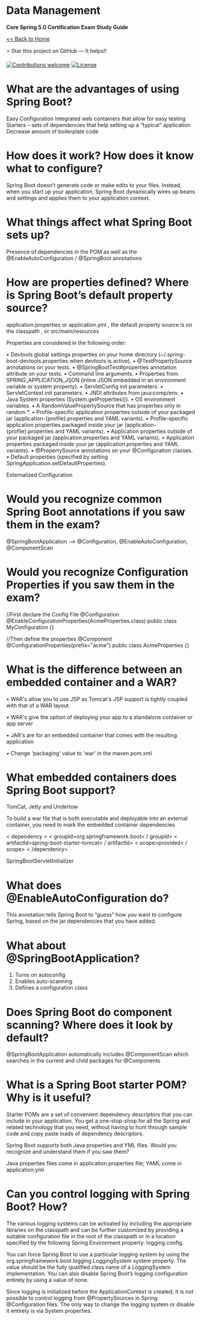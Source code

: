 # Data Management
**Core Spring 5.0 Certification Exam Study Guide**

[<< Back to Home](README.md)

:star: Star this project on GitHub — It helps!!

[![Contributions welcome](https://img.shields.io/badge/contributions-welcome-orange.svg)](https://github.com/seanjgildea/CoreSpring5CertificationGuide/issues)
[![License](https://img.shields.io/badge/license-MIT-blue.svg)](https://opensource.org/licenses/MIT)

# What are the advantages of using Spring Boot?

Easy Configuration Integrated web containers that allow for easy testing Starters – sets of dependencies that help setting up a “typical” application Decrease amount of boilerplate code

# How does it work? How does it know what to configure?

Spring Boot doesn’t generate code or make edits to your files. Instead, when you start up your application, Spring Boot dynamically wires up beans and settings and applies them to your application context.

# What things affect what Spring Boot sets up?

Presence of dependencies in the POM as well as the @EnableAutoConfiguration / @SpringBoot annotations

# How are properties defined? Where is Spring Boot’s default property source?

application.properties or application.yml , the default property source is on the classpath , or src/main/resources

Properties are considered in the following order:

• Devtools global settings properties on your home directory (~/.spring-boot-devtools.properties when devtools is active).
• @TestPropertySource annotations on your tests.
• @SpringBootTest#properties annotation attribute on your tests.
• Command line arguments.
• Properties from SPRING_APPLICATION_JSON (inline JSON embedded in an environment variable or system property).
• ServletConfig init parameters.
• ServletContext init parameters.
• JNDI attributes from java:comp/env.
• Java System properties (System.getProperties()).
• OS environment variables.
• A RandomValuePropertySource that has properties only in random.*.
• Profile-specific application properties outside of your packaged jar (application-{profile}.properties and YAML variants).
• Profile-specific application properties packaged inside your jar (application-{profile}.properties and YAML variants).
• Application properties outside of your packaged jar (application.properties and YAML variants).
• Application properties packaged inside your jar (application.properties and YAML variants).
• @PropertySource annotations on your @Configuration classes.
• Default properties (specified by setting SpringApplication.setDefaultProperties).

Externalized Configuration

# Would you recognize common Spring Boot annotations if you saw them in the exam?

@SpringBootApplication –-> @Configuration, @EnableAutoConfiguration, @ComponentScan



# Would you recognize Configuration Properties if you saw them in the exam?

//First declare the Config File
@Configuration
@EnableConfigurationProperties(AcmeProperties.class)
public class MyConfiguration {}


//Then define the properties
@Component
@ConfigurationProperties(prefix="acme")
public class AcmeProperties {}

# What is the difference between an embedded container and a WAR?

• WAR's allow you to use JSP as Tomcat's JSP support is tightly coupled with that of a WAR layout.

• WAR's give the option of deploying your app to a standalone container or app server

• JAR's are for an embedded container that comes with the resulting application

• Change 'packaging' value to 'war' in the maven pom.xml

# What embedded containers does Spring Boot support?

TomCat, Jetty and Undertow

To build a war file that is both executable and deployable into an external container, you need to mark the embedded container dependencies

< dependency >
    < groupId>org.springframework.boot< / groupId>
    < artifactId>spring-boot-starter-tomcat< / artifactId>
    < scope>provided< / scope>
< /dependency>

SpringBootServletInitializer

# What does @EnableAutoConfiguration do?

This annotation tells Spring Boot to “guess” how you want to configure Spring, based on the jar dependencies that you have added.

# What about @SpringBootApplication?

1. Turns on autoconfig
2. Enables auto-scanning
3. Defines a configuration class

# Does Spring Boot do component scanning? Where does it look by default?

@SpringBootApplication automatically includes @ComponentScan which searches in the current and child packages for @Components

# What is a Spring Boot starter POM? Why is it useful?

Starter POMs are a set of convenient dependency descriptors that you can include in your application. You get a one-stop-shop for all the Spring and related technology that you need, without having to hunt through sample code and copy paste loads of dependency descriptors.

Spring Boot supports both Java properties and YML files. Would you recognize and understand them if you saw them?

Java properties files come in application.properties file; YAML come in application.yml

# Can you control logging with Spring Boot? How?

The various logging systems can be activated by including the appropriate libraries on the classpath and can be further customized by providing a suitable configuration file in the root of the classpath or in a location specified by the following Spring Environment property: logging.config.

You can force Spring Boot to use a particular logging system by using the org.springframework.boot.logging.LoggingSystem system property. The value should be the fully qualified class name of a LoggingSystem implementation. You can also disable Spring Boot’s logging configuration entirely by using a value of none.

Since logging is initialized before the ApplicationContext is created, it is not possible to control logging from @PropertySources in Spring @Configuration files. The only way to change the logging system or disable it entirely is via System properties.
